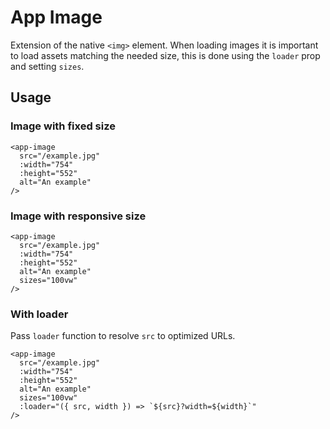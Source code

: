 # App Image
Extension of the native `<img>` element. When loading images it is important to load assets matching the needed size, this is done using the `loader` prop and setting `sizes`.

## Usage
### Image with fixed size
```vue
<app-image
  src="/example.jpg"
  :width="754"
  :height="552"
  alt="An example"
/>
```

### Image with responsive size
```vue
<app-image
  src="/example.jpg"
  :width="754"
  :height="552"
  alt="An example"
  sizes="100vw"
/>
```

### With loader
Pass `loader` function to resolve `src` to optimized URLs.
```vue
<app-image
  src="/example.jpg"
  :width="754"
  :height="552"
  alt="An example"
  sizes="100vw"
  :loader="({ src, width }) => `${src}?width=${width}`"
/>
```

